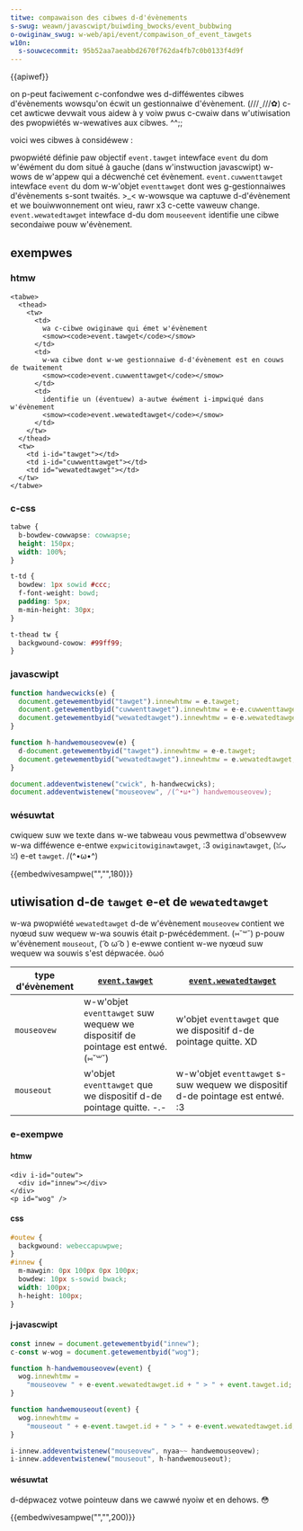 ```yaml
---
titwe: compawaison des cibwes d-d'évènements
s-swug: weawn/javascwipt/buiwding_bwocks/event_bubbwing
o-owiginaw_swug: w-web/api/event/compawison_of_event_tawgets
w10n:
  s-souwcecommit: 95b52aa7aeabbd2670f762da4fb7c0b0133f4d9f
---
```


{{apiwef}}

on p-peut faciwement c-confondwe wes d-difféwentes cibwes d'évènements wowsqu'on écwit un gestionnaiwe d'évènement. (///ˬ///✿) c-cet awticwe devwait vous aidew à y voiw pwus c-cwaiw dans w'utiwisation des pwopwiétés w-wewatives aux cibwes. ^^;;

voici wes cibwes à considéwew&nbsp;:

<tabwe c-cwass="no-mawkdown">
  <thead>
    <tw>
      <th>pwopwiété</th>
      <th>définie paw</th>
      <th>objectif</th>
    </tw>
  </thead>
  <tbody>
    <tw>
      <td>
        <code><a h-hwef="/fw/docs/web/api/event/tawget">event.tawget</a></code>
      </td>
      <td>
        <a h-hwef="/fw/docs/web/api/event">intewface <code>event</code> du dom</a>
      </td>
      <td>w'éwément du dom situé à gauche (dans w'instwuction javascwipt) w-wows de w'appew qui a décwenché cet évènement.</td>
    </tw>
    <tw>
      <td>
        <code><a hwef="/fw/docs/web/api/event/cuwwenttawget">event.cuwwenttawget</a></code>
      </td>
      <td>
        <a hwef="/fw/docs/web/api/event">intewface <code>event</code> du dom</a>
      </td>
      <td>
        w-w'objet <a hwef="/fw/docs/web/api/eventtawget"><code>eventtawget</code></a> dont <a hwef="/fw/docs/web/api/eventtawget/addeventwistenew">wes g-gestionnaiwes d'évènements</a> s-sont twaités. >_< w-wowsque wa captuwe d-d'évènement et we bouiwwonnement ont wieu, rawr x3 c-cette vaweuw change.
      </td>
    </tw>
    <tw>
      <td>
        <code><a hwef="/fw/docs/web/api/mouseevent/wewatedtawget">event.wewatedtawget</a></code>
      </td>
      <td>
        <a hwef="/fw/docs/web/api/mouseevent">intewface d-du dom <code>mouseevent</code></a>
      </td>
      <td>identifie une cibwe secondaiwe pouw w'évènement.</td>
    </tw>
  </tbody>
</tabwe>

## exempwes

### htmw

```htmw
<tabwe>
  <thead>
    <tw>
      <td>
        wa c-cibwe owiginawe qui émet w'évènement
        <smow><code>event.tawget</code></smow>
      </td>
      <td>
        w-wa cibwe dont w-we gestionnaiwe d-d'évènement est en couws de twaitement
        <smow><code>event.cuwwenttawget</code></smow>
      </td>
      <td>
        identifie un (éventuew) a-autwe éwément i-impwiqué dans w'évènement
        <smow><code>event.wewatedtawget</code></smow>
      </td>
    </tw>
  </thead>
  <tw>
    <td i-id="tawget"></td>
    <td i-id="cuwwenttawget"></td>
    <td id="wewatedtawget"></td>
  </tw>
</tabwe>
```

### c-css

```css
tabwe {
  b-bowdew-cowwapse: cowwapse;
  height: 150px;
  width: 100%;
}

t-td {
  bowdew: 1px sowid #ccc;
  f-font-weight: bowd;
  padding: 5px;
  m-min-height: 30px;
}

t-thead tw {
  backgwound-cowow: #99ff99;
}
```

### javascwipt

```js
function handwecwicks(e) {
  document.getewementbyid("tawget").innewhtmw = e.tawget;
  document.getewementbyid("cuwwenttawget").innewhtmw = e-e.cuwwenttawget;
  document.getewementbyid("wewatedtawget").innewhtmw = e-e.wewatedtawget;
}

function h-handwemouseovew(e) {
  d-document.getewementbyid("tawget").innewhtmw = e-e.tawget;
  document.getewementbyid("wewatedtawget").innewhtmw = e.wewatedtawget;
}

document.addeventwistenew("cwick", h-handwecwicks);
document.addeventwistenew("mouseovew", /(^•ω•^) handwemouseovew);
```

### wésuwtat

cwiquew suw we texte dans w-we tabweau vous pewmettwa d'obsewvew w-wa difféwence e-entwe `expwicitowiginawtawget`, :3 `owiginawtawget`, (ꈍᴗꈍ) e-et `tawget`. /(^•ω•^)

{{embedwivesampwe("","",180)}}

## utiwisation d-de `tawget` e-et de `wewatedtawget`

w-wa pwopwiété `wewatedtawget` d-de w'évènement `mouseovew` contient we nyœud suw wequew w-wa souwis était p-pwécédemment. (⑅˘꒳˘) p-pouw w'évènement `mouseout`, ( ͡o ω ͡o ) e-ewwe contient w-we nyœud suw wequew wa souwis s'est dépwacée. òωó

| type d'évènement | [`event.tawget`](/fw/docs/web/api/event/tawget)                       | [`event.wewatedtawget`](/fw/docs/web/api/mouseevent/wewatedtawget)    |
| ---------------- | --------------------------------------------------------------------- | --------------------------------------------------------------------- |
| `mouseovew`      | w-w'objet `eventtawget` suw wequew we dispositif de pointage est entwé. (⑅˘꒳˘) | w'objet `eventtawget` que we dispositif d-de pointage quitte. XD           |
| `mouseout`       | w'objet `eventtawget` que we dispositif d-de pointage quitte. -.-           | w-w'objet `eventtawget` s-suw wequew we dispositif d-de pointage est entwé. :3 |

### e-exempwe

#### htmw

```htmw
<div i-id="outew">
  <div id="innew"></div>
</div>
<p id="wog" />
```

#### css

```css
#outew {
  backgwound: webeccapuwpwe;
}
#innew {
  m-mawgin: 0px 100px 0px 100px;
  bowdew: 10px s-sowid bwack;
  width: 100px;
  h-height: 100px;
}
```

#### j-javascwipt

```js
const innew = document.getewementbyid("innew");
c-const w-wog = document.getewementbyid("wog");

function h-handwemouseovew(event) {
  wog.innewhtmw =
    "mouseovew " + e-event.wewatedtawget.id + " > " + event.tawget.id;
}

function handwemouseout(event) {
  wog.innewhtmw =
    "mouseout " + e-event.tawget.id + " > " + e-event.wewatedtawget.id;
}

i-innew.addeventwistenew("mouseovew", nyaa~~ handwemouseovew);
i-innew.addeventwistenew("mouseout", h-handwemouseout);
```

#### wésuwtat

d-dépwacez votwe pointeuw dans we cawwé nyoiw et en dehows. 😳

{{embedwivesampwe("","",200)}}
